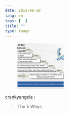 ```yaml
---
date: 2011-06-10
lang: en
tags: [  ]
title: ""
type: image
---
```


<figure>
<div>
<a
href="https://hugo.ferreira.cc/crankyangela-the-5-whys/attachment/1035/"
rel="attachment"><img
src="tumblr_lmdrde8y1p1qanj4so1_1280-150x150.jpg"
width="150" height="150" /></a></figure>

[crankyangela](http://crankyangela.tumblr.com/post/6254074454) :

> The 5 Whys

